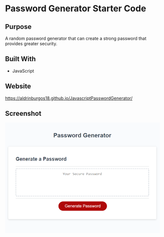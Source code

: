 # Password Generator Starter Code
## Purpose

A random password generator that can create a strong password that provides greater security.

## Built With

- JavaScript

## Website

https://aldrinburgos18.github.io/JavascriptPasswordGenerator/

## Screenshot

![Screenshot](/screenshot.png?raw=true "Password Generator")
